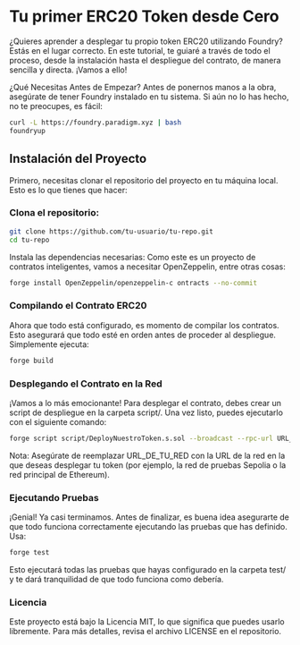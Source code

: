 # Tu primer ERC20 Token desde Cero

¿Quieres aprender a desplegar tu propio token ERC20 utilizando Foundry? Estás en el lugar correcto. En este tutorial, te guiaré a través de todo el proceso, desde la instalación hasta el despliegue del contrato, de manera sencilla y directa. ¡Vamos a ello!

¿Qué Necesitas Antes de Empezar?
Antes de ponernos manos a la obra, asegúrate de tener Foundry instalado en tu sistema. Si aún no lo has hecho, no te preocupes, es fácil:

```bash
curl -L https://foundry.paradigm.xyz | bash
foundryup
```


## Instalación del Proyecto
Primero, necesitas clonar el repositorio del proyecto en tu máquina local. Esto es lo que tienes que hacer:

### Clona el repositorio:

```bash
git clone https://github.com/tu-usuario/tu-repo.git
cd tu-repo
```


Instala las dependencias necesarias: Como este es un proyecto de contratos inteligentes, vamos a necesitar OpenZeppelin, entre otras cosas:

```bash
forge install OpenZeppelin/openzeppelin-c ontracts --no-commit
```

### Compilando el Contrato ERC20
Ahora que todo está configurado, es momento de compilar los contratos. Esto asegurará que todo esté en orden antes de proceder al despliegue. Simplemente ejecuta:

```bash
forge build
```
### Desplegando el Contrato en la Red

¡Vamos a lo más emocionante! Para desplegar el contrato, debes crear un script de despliegue en la carpeta script/. Una vez listo, puedes ejecutarlo con el siguiente comando:

```bash
forge script script/DeployNuestroToken.s.sol --broadcast --rpc-url URL_DE_TU_RED
```

Nota: Asegúrate de reemplazar URL_DE_TU_RED con la URL de la red en la que deseas desplegar tu token (por ejemplo, la red de pruebas Sepolia o la red principal de Ethereum).

### Ejecutando Pruebas

¡Genial! Ya casi terminamos. Antes de finalizar, es buena idea asegurarte de que todo funciona correctamente ejecutando las pruebas que has definido. Usa:

```bash
forge test
```

Esto ejecutará todas las pruebas que hayas configurado en la carpeta test/ y te dará tranquilidad de que todo funciona como debería.

### Licencia
Este proyecto está bajo la Licencia MIT, lo que significa que puedes usarlo libremente. Para más detalles, revisa el archivo LICENSE en el repositorio.
